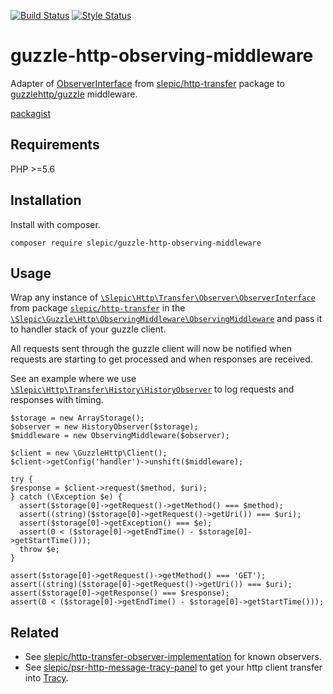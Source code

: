[![Build Status](https://travis-ci.org/slepic/guzzle-http-observing-middleware.svg?branch=master)](https://travis-ci.org/slepic/guzzle-http-observing-middleware)
[![Style Status](https://styleci.io/repos/184423340/shield)](https://styleci.io/repos/184423340)

# guzzle-http-observing-middleware
Adapter of [ObserverInterface](https://github.com/slepic/http-transfer/blob/master/src/Observer/ObserverInterface.php) from [slepic/http-transfer](https://packagist.org/packages/slepic/http-transfer) package to [guzzlehttp/guzzle](https://packagist.org/packages/guzzlehttp/guzzle) middleware.

[packagist](https://packagist.org/packages/slepic/guzzle-http-observing-middleware)

## Requirements 

PHP >=5.6

## Installation

Install with composer.

```composer require slepic/guzzle-http-observing-middleware```

## Usage

Wrap any instance of [```\Slepic\Http\Transfer\Observer\ObserverInterface```](https://github.com/slepic/http-transfer/blob/master/src/Observer/ObserverInterface.php) from package [```slepic/http-transfer```](https://packagist.org/packages/slepic/http-transfer) in the [```\Slepic\Guzzle\Http\ObservingMiddleware\ObservingMiddleware```](https://github.com/slepic/guzzle-http-observing-middleware/blob/master/src/ObservingMiddleware.php) and pass it to handler stack of your guzzle client.

All requests sent through the guzzle client will now be notified when requests are starting to get processed and when responses are received.

See an example where we use [```\Slepic\Http\Transfer\History\HistoryObserver```](https://github.com/slepic/http-transfer/blob/master/src/History/HistoryObserver.php) to log requests and responses with timing.


```
$storage = new ArrayStorage();
$observer = new HistoryObserver($storage);
$middleware = new ObservingMiddleware($observer);

$client = new \GuzzleHttp\Client();
$client->getConfig('handler')->unshift($middleware);

try {
$response = $client->request($method, $uri);
} catch (\Exception $e) {
  assert($storage[0]->getRequest()->getMethod() === $method);
  assert((string)($storage[0]->getRequest()->getUri()) === $uri);
  assert($storage[0]->getException() === $e);
  assert(0 < ($storage[0]->getEndTime() - $storage[0]->getStartTime()));
  throw $e;
}

assert($storage[0]->getRequest()->getMethod() === 'GET');
assert((string)($storage[0]->getRequest()->getUri()) === $uri);
assert($storage[0]->getResponse() === $response);
assert(0 < ($storage[0]->getEndTime() - $storage[0]->getStartTime()));
```

## Related

* See [slepic/http-transfer-observer-implementation](https://packagist.org/providers/slepic/http-transfer-observer-implementation) for known observers.
* See [slepic/psr-http-message-tracy-panel](https://packagist.org/packages/slepic/psr-http-message-tracy-panel) to get your http client transfer into [Tracy](https://tracy.nette.org/en/).
